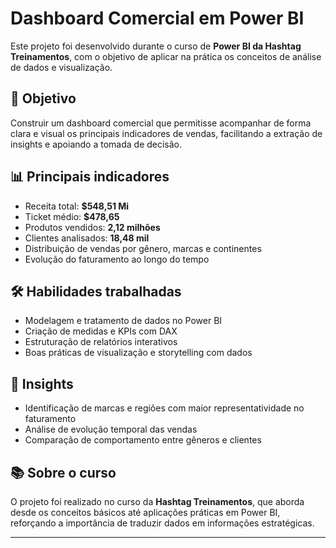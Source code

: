 # Dashboard Comercial em Power BI

Este projeto foi desenvolvido durante o curso de **Power BI da Hashtag Treinamentos**, com o objetivo de aplicar na prática os conceitos de análise de dados e visualização.

## 🎯 Objetivo
Construir um dashboard comercial que permitisse acompanhar de forma clara e visual os principais indicadores de vendas, facilitando a extração de insights e apoiando a tomada de decisão.

## 📊 Principais indicadores
- Receita total: **$548,51 Mi**
- Ticket médio: **$478,65**
- Produtos vendidos: **2,12 milhões**
- Clientes analisados: **18,48 mil**
- Distribuição de vendas por gênero, marcas e continentes
- Evolução do faturamento ao longo do tempo

## 🛠️ Habilidades trabalhadas
- Modelagem e tratamento de dados no Power BI
- Criação de medidas e KPIs com DAX
- Estruturação de relatórios interativos
- Boas práticas de visualização e storytelling com dados

## 🔎 Insights
- Identificação de marcas e regiões com maior representatividade no faturamento
- Análise de evolução temporal das vendas
- Comparação de comportamento entre gêneros e clientes

## 📚 Sobre o curso
O projeto foi realizado no curso da **Hashtag Treinamentos**, que aborda desde os conceitos básicos até aplicações práticas em Power BI, reforçando a importância de traduzir dados em informações estratégicas.

---

